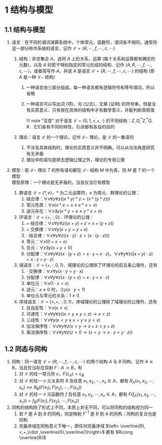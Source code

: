 # 1 结构与模型

## 1.1 结构与模型
1. 语言：在不同的谓词演算系统中，个体常元，函数符，谓词各不相同，通常将这一部分称作系统的语言，记作 $\mathcal{L}=\{R,\cdots ,f,\cdots ,c,\cdots \}$
    1. 结构：非空集合 $A$，连同 $A$ 上的关系，运算 (每个关系和运算都有确定的元数)，以及 $A$ 的若干特别指定的常元形成的结构．记作 $\left< A,R,\cdots ,f,\cdots ,c,\cdots \right>$，或者简写作 $A$，并说 $A$ 是语言 $\mathcal{L}=\{R,\cdots ,f,\cdots ,c,\cdots \}$ 的结构 (即 $A$ 是一种 $\mathcal{L}-$ 结构)
        1. 一种语言由三部分组成，每一种语言都有逻辑符号和等号谓词，所以省略
        2. 一种语言可以写出词 (项)，句 (公式)，文章 (证明) 的符号串，但是没有实质意义．只有放在具体的结构中才有数学意义，并能判断真假值

            !!! note "注意"
                对于语言 $\mathcal{L}=\{0,1,<,+,\cdot \}$ 的不同结构：$Z,Q,^*Z,^*Q,R$．它们各有不同的特性，引进都有各自的目的

    2. 理论：语言 $\mathcal{L}$ 的一个理论，记作 $\mathcal{L}-$ 理论，是 $\mathcal{L}$ 的一集语句
        1. 不涉及具体结构时，理论的实质意义并不明确，可以从句法角度研究有无矛盾
        2. 理论中的语句是除去逻辑公理之外，理论的专用公理

2. 模型：若 $\mathcal{L}-$ 理论 $T$ 的所有语句都在 $\mathcal{L}-$ 结构 $M$ 中为真，则 $M$ 是 $T$ 的一个模型  
    模型原理：一个理论是无矛盾的，当且仅当它有模型
    1. 群语言 $\mathcal{L}=\{*,e\}$，$*$ 为二元运算符，$e$ 为常元．群理论的公理：
        1. 结合律：$\forall x\forall y\forall z((x*y)*z=(x*(y*z)))$
        2. 常元性质：$\forall x(x*e=x\wedge e*x=x)$
        3. 逆元存在：$\forall x\exists y(x*y=e\wedge y*x=e)$
    2. 环语言：$\mathcal{L}=\{+,\cdot ,0\}$．环理论的公理：
        1. $+$ 结合律：$\forall x\forall y\forall z((x+y)+z=x+(y+z))$
        2. $+$ 交换律：$\forall x\forall y(x+y=y+x)$
        3. $\cdot$ 结合律：$\forall x\forall y\forall z((x\cdot y)\cdot z=(x\cdot (y\cdot z)))$
        4. 零元：$\forall x(0+x=x)$
        5. 负元：$\forall x\exists y(x+y=0)$
        6. 分配律：$\forall x\forall y\forall z(x\cdot(y+z)=x\cdot y+x\cdot z)$，$\forall x\forall y\forall z((x+y)\cdot z)=x\cdot z+y\cdot z)$
    3. 域语言：$\mathcal{L}=\{+,\cdot ,0,1\}$．域理论的公理除了环理论的前五条公理外，还有
        1. $\cdot$ 交换律：$\forall x\forall y(x\cdot y=y\cdot x)$
        2. 分配律：$\forall x\forall y\forall z(x\cdot(y+z)=x\cdot y+x\cdot z)$
        3. 单位元：$\forall x(1\cdot x=x)$
        4. 逆元：$x\neq 0$ 时，$\exists y(x\cdot y=1)$
        5. 单位元与零元的关系：$1\neq 0$
    4. 序域语言：$\mathcal{L}=\{<,+,\cdot ,0,1\}$，序域理论的公理除了域理论的公理外，还有
        1. 反自反性：$\forall x(x\nless x)$
        2. 可递性：$\forall x\forall y\forall z((x<y\wedge y<z)\to x<z)$
        3. 三歧性：$\forall x\forall y(x<y\vee x=y\vee y<x)$
        4. 加法保序性：$\forall x\forall y\forall z(x<y\to x+z<y+z)$
        5. 乘法保序性：$\forall x\forall y\forall z(z>0\to (x<y\to x\cdot z<y\cdot z))$

## 1.2 同态与同构
1. 同构：同一语言 $\mathcal{L}=\{R,\cdots ,f,\cdots ,c,\cdots \}$ 的两个结构 $A$ 与 $B$ 同构，记作 $A\cong B$，当且仅当存在双射 $F:A\to B$，有
    1. 对 $\mathcal{L}$ 的任一常元符 $c$，$F(c_A)=c_B$
    2. 对 $\mathcal{L}$ 的任一 $n$ 元关系符 $R$ 及任意 $x_1,x_2,\cdots ,x_n\in A$，都有 $R_A(x_1,x_2,\cdots ,x_n)\leftrightarrow R_B(F(x_1),F(x_2),\cdots ,F(x_n))$
    3. 对 $\mathcal{L}$ 的任一 $n$ 元函数符 $f$ 及任意 $x_1,x_2,\cdots ,x_n\in A$，都有 $F(f_A(x_1,x_2,\cdots ,x_n))=f_B(F(x_1),F(x_2),\cdots ,F(x_n))$
2. 同构的结构除了形式上不同，本质上并无不同，可以将同构的结构视为同一
    1. 若 $F$ 是 $A$ 到 $B$ 的同构，则逆映射 $F^{-1}$ 是 $B$ 到 $A$ 的同构；同构的复合也是同构
    2. 完备序域在同构意义下唯一，即任何完备序域 $\left< \overline{R},<,+,\cdot ,\overline{0},\overline{1}\right>$ 都有 $R\cong \overline{R}$
